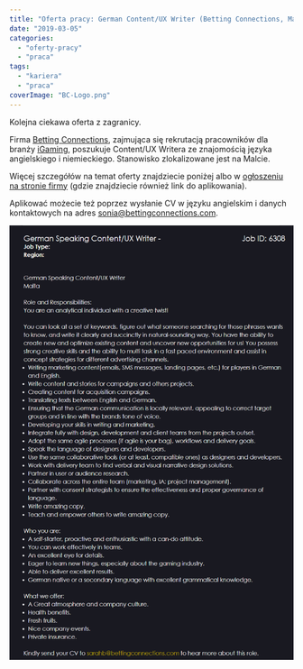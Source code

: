 ```yaml
---
title: "Oferta pracy: German Content/UX Writer (Betting Connections, Malta)"
date: "2019-03-05"
categories:
  - "oferty-pracy"
  - "praca"
tags:
  - "kariera"
  - "praca"
coverImage: "BC-Logo.png"
---
```


Kolejna ciekawa oferta z zagranicy.

Firma [Betting Connections](https://www.bettingconnections.com/), zajmująca się rekrutacją pracowników dla branży [iGaming](https://stronggaming.com/what-is-igaming/), poszukuje Content/UX Writera ze znajomością języka angielskiego i niemieckiego. Stanowisko zlokalizowane jest na Malcie.

Więcej szczegółów na temat oferty znajdziecie poniżej albo w [ogłoszeniu na stronie firmy](https://www.bettingconnections.com/job/?job=content-ux-writer-jid6308) (gdzie znajdziecie również link do aplikowania).

Aplikować możecie też poprzez wysłanie CV w języku angielskim i danych kontaktowych na adres [sonia@bettingconnections.com](mailto:sonia@bettingconnections.com).

[![](images/ux_writer_german_malta.png)](http://techwriter.pl/wp-content/uploads/2019/03/ux_writer_german_malta.png)
